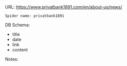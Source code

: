URL: https://www.privatbank1891.com/en/about-us/news/

    Spider name: privatbank1891

DB Schema:
- title
- date
- link
- content

Notes: